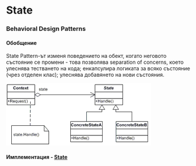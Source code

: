 # State
### Behavioral Design Patterns

#### Обобщение
State Pattern-ът изменя поведението на обект, когато неговото състояние се промени - това позволява separation of concerns, което улеснява тестването на кода; енкапсулира логиката за всяко състояние (чрез отделен клас); улеснява добавянето на нови състояния.

![State](Images/state.png)

#### Имплементация - [State](State/)
